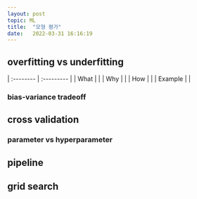 ```yaml
---
layout: post
topic: ML
title:  "모형 평가"
date:   2022-03-31 16:16:19
---
```


## overfitting vs underfitting

| :-------- | :--------- |
| What | |
| Why | |
| How | |
| Example | |


### bias-variance tradeoff


## cross validation

### parameter vs hyperparameter

## pipeline
## grid search